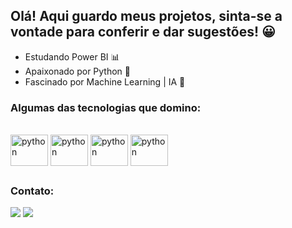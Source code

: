 ## Olá! Aqui guardo meus projetos, sinta-se a vontade para conferir e dar sugestões! 😀

- Estudando Power BI 📊
- Apaixonado por Python 🐍
- Fascinado por Machine Learning | IA 🤖
 
### Algumas das tecnologias que domino:

<div style="display: inline_block"><br>
  <img align="center" alt="python" height="50" width="60" src="https://cdn.jsdelivr.net/gh/devicons/devicon/icons/python/python-original.svg"/>
  <img align="center" alt="python" height="50" width="60" src="https://cdn.jsdelivr.net/gh/devicons/devicon/icons/microsoftsqlserver/microsoftsqlserver-plain-wordmark.svg"/>
  <img align="center" alt="python" height="50" width="60" src="https://cdn.jsdelivr.net/gh/devicons/devicon/icons/pandas/pandas-original-wordmark.svg"/>
  <img align="center" alt="python" height="50" width="60" src="https://cdn.jsdelivr.net/gh/devicons/devicon/icons/selenium/selenium-original.svg"/>
</div>

  ##

### Contato:

<div> 
  <a href="https://www.linkedin.com/in/brian-santos-89601b219" target="_blank"><img src="https://img.shields.io/badge/-LinkedIn-%230077B5?style=for-the-badge&logo=linkedin&logoColor=white" target="_blank"></a> 
  <a href = "mailto:brianrochasantos@gmail.com"><img src="https://img.shields.io/badge/-Gmail-%23333?style=for-the-badge&logo=gmail&logoColor=white" target="_blank"></a>
</div>
